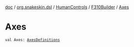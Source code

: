 [doc](../../../index.md) / [org.snakeskin.dsl](../../index.md) / [HumanControls](../index.md) / [F310Builder](index.md) / [Axes](./-axes.md)

# Axes

`val Axes: `[`AxesDefinitions`](../../../org.snakeskin.controls.mappings/-f310/-mapping-definitions/-axes-definitions/index.md)